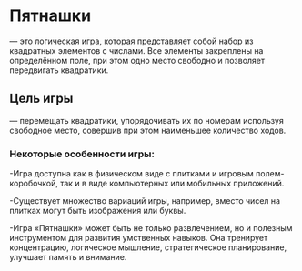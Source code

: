 # Пятнашки
— это логическая игра, которая представляет собой набор из квадратных элементов с числами. Все элементы закреплены на определённом поле, при этом одно место свободно и позволяет передвигать квадратики.
## Цель игры 
— перемещать квадратики, упорядочивать их по номерам используя свободное место, совершив при этом наименьшее количество ходов.
### Некоторые особенности игры:
-Игра доступна как в физическом виде с плитками и игровым полем-коробочкой, так и в виде компьютерных или мобильных приложений.

-Существует множество вариаций игры, например, вместо чисел на плитках могут быть изображения или буквы.

-Игра «Пятнашки» может быть не только развлечением, но и полезным инструментом для развития умственных навыков. Она тренирует концентрацию, логическое мышление, стратегическое планирование, улучшает память и внимание.
